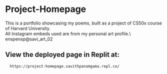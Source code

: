 # Project-Homepage

This is a portfolio showcasing my poems, built as a project of CS50x course of Harvard University.\
All Instagram embeds used are from my personal art profile.\ 
enspensp@savi_art_02

## View the deployed page in Replit at:
      https://project-homepage.savithpanamgama.repl.co/
